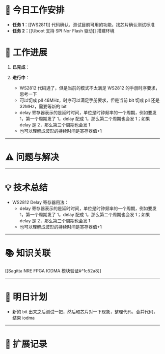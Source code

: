 



# **🔧 今日工作安排**
- **任务 1**：[[WS2811]] 代码确认，测试目前可用的功能，找芯片确认测试标准
- **任务 2：**[[Uboot 支持 SPI Nor Flash 驱动]] 搭建环境


# **📌 工作进展**

1. **已完成**：
  

2. **进行中**：
	- WS2812 代码通了，但是当前的模式不太满足 WS2812 的手册时序要求，思考一下
	- 可以切成 pll 48MHz，时序可以满足手册要求，但是当前 bit 切成 pll 还是 32MHz，需要等新的 bit
	- delay 寄存器表示的是延时时间，单位是时钟频率的一个周期，例如要发 1，第一个周期发了 1，delay 配成 1，那么第二个周期也会发 1；如果 delay 是 2，那么第三个周期也会发 1
	- 也可以理解成波形的持续时间是寄存器值+1


---

# **⚠️ 问题与解决**



---

# **💡 技术总结**
- WS2812 Delay 寄存器用法：
	- delay 寄存器表示的是延时时间，单位是时钟频率的一个周期，例如要发 1，第一个周期发了 1，delay 配成 1，那么第二个周期也会发 1；如果 delay 是 2，那么第三个周期也会发 1
	- 也可以理解成波形的持续时间是寄存器值+1

---

# **📚 知识关联**
[[Sagitta NRE FPGA IODMA 模块验证#^1c52a8]]

---
# **📌 明日计划**
- 新的 bit 出来之后测试一把，然后和芯片对一下现象，整理代码，合并代码，结束 iodma

---

# **💬 扩展记录**



